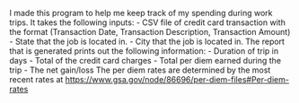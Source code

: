 I made this program to help me keep track of my spending during work trips.
It takes the following inputs:
    - CSV file of credit card transaction with the format (Transaction Date, Transaction Description, Transaction Amount)
    - State that the job is located in.
    - City that the job is located in.
The report that is generated prints out the following information:
    - Duration of trip in days
    - Total of the credit card charges
    - Total per diem earned during the trip
    - The net gain/loss
The per diem rates are determined by the most recent rates at https://www.gsa.gov/node/86696/per-diem-files#Per-diem-rates